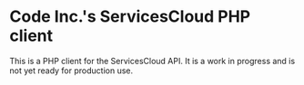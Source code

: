 # Code Inc.'s ServicesCloud PHP client

This is a PHP client for the ServicesCloud API. It is a work in progress and is not yet ready for production use.

